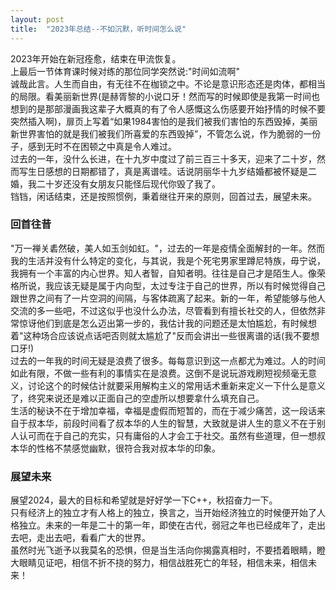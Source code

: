 ```yaml
---
layout: post
title:  "2023年总结--不如沉默，听时间怎么说"
---
```

2023年开始在新冠痊愈，结束在甲流恢复。  
上最后一节体育课时候对练的那位同学突然说:"时间如流啊"   
诚哉此言。人生而自由，有无往不在枷锁之中。不论是意识形态还是肉体，都相当的局限。看美丽新世界(是赫胥黎的小说口牙！然而写的时候即使是我第一时间也想到的是那部漫画我这辈子大概真的有了令人感慨这么伤感要开始抒情的时候不要突然插入啊)，扉页上写着“如果1984害怕的是我们被我们害怕的东西毁掉，美丽新世界害怕的就是我们被我们所喜爱的东西毁掉”，不管怎么说，作为脆弱的一份子，感到无时不在困顿之中真是令人难过。  
过去的一年，没什么长进，在十九岁中度过了前三百三十多天，迎来了二十岁，然而写生日感想的日期都错了，真是离谱哇。话说阴丽华十九岁结婚都被怀疑是二婚，我二十岁还没有女朋友只能怪后现代你毁了我了。  
铛铛，闲话结束，还是按照惯例，秉着继往开来的原则，回首过去，展望未来。
### 回首往昔
"万一禅关砉然破，美人如玉剑如虹。"，过去的一年是疫情全面解封的一年。然而我的生活并没有什么特定的变化，与其说，我是个死宅男家里蹲尼特族，毋宁说，我拥有一个丰富的内心世界。知人者智，自知者明。往往是自己才是陌生人。像荣格所说，我应该无疑是属于内向型，太过专注于自己的世界，所以有时候觉得自己跟世界之间有了一片空洞的间隔，与客体疏离了起来。新的一年，希望能够与他人交流的多一些吧，不过这似乎也没什么办法，尽管看到有擅长社交的人，但依然非常惊讶他们到底是怎么迈出第一步的，我估计我的问题还是太怕尴尬，有时候想着"这种场合应该说点话吧否则就太尴尬了"反而会讲出一些很离谱的话(我不要想口牙!)  
过去的一年我的时间无疑是浪费了很多。每每意识到这一点都尤为难过。人的时间如此有限，不做一些有利的事情实在是浪费。这倒不是说玩游戏刷短视频毫无意义，讨论这个的时候估计就要采用解构主义的常用话术重新来定义一下什么是意义了，终究来说还是难以正面自己的空虚所以想要拿什么填充自己。  
生活的秘诀不在于增加幸福，幸福是虚假而短暂的，而在于减少痛苦，这一段话来自于叔本华，前段时间看了叔本华的人生的智慧，大致就是讲人生的意义不在于别人认可而在于自己的充实，只有庸俗的人才会工于社交。虽然有些道理，但一想叔本华的性格不禁感觉幽默，很符合我对叔本华的印象。  
### 展望未来
展望2024，最大的目标和希望就是好好学一下C++，秋招奋力一下。  
只有经济上的独立才有人格上的独立，换言之，当开始经济独立的时候便开始了人格独立。未来的一年是二十的第一年，即使在古代，弱冠之年也已经成年了，走出去吧，走出去吧，看看广大的世界。  
虽然时光飞逝予以我莫名的恐惧，但是当生活向你揭露真相时，不要捂着眼睛，瞪大眼睛见证吧，相信不折不挠的努力，相信战胜死亡的年轻，相信未来，相信未来！